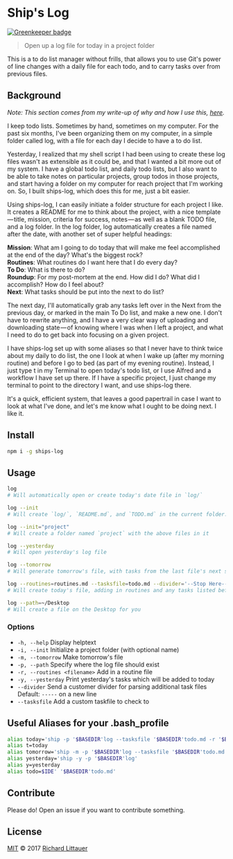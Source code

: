 # Ship's Log

[![Greenkeeper badge](https://badges.greenkeeper.io/RichardLitt/ships-log.svg)](https://greenkeeper.io/)

> Open up a log file for today in a project folder

This is a to do list manager without frills, that allows you to use Git's power of line changes with a daily file for each todo, and to carry tasks over from previous files.

## Background

_Note: This section comes from my write-up of why and how I use this, [here](https://medium.com/@richlitt/ships-log-my-new-to-do-list-manager-6a1d9397a0db)._

I keep todo lists. Sometimes by hand, sometimes on my computer. For the past six months, I've been organizing them on my computer, in a simple folder called log, with a file for each day I decide to have a to do list.

Yesterday, I realized that my shell script I had been using to create these log files wasn't as extensible as it could be, and that I wanted a bit more out of my system. I have a global todo list, and daily todo lists, but I also want to be able to take notes on particular projects, group todos in those projects, and start having a folder on my computer for reach project that I'm working on.
So, I built ships-log, which does this for me, just a bit easier.

Using ships-log, I can easily initiate a folder structure for each project I like. It creates a README for me to think about the project, with a nice template — title, mission, criteria for success, notes — as well as a blank TODO file, and a log folder. In the log folder, log automatically creates a file named after the date, with another set of super helpful headings:

**Mission**: What am I going to do today that will make me feel accomplished at the end of the day? What's the biggest rock?  
**Routines**: What routines do I want here that I do every day?  
**To Do**: What is there to do?  
**Roundup**: For my post-mortem at the end. How did I do? What did I accomplish? How do I feel about?  
**Next**: What tasks should be put into the next to do list?  

The next day, I'll automatically grab any tasks left over in the Next from the previous day, or marked in the main To Do list, and make a new one. I don't have to rewrite anything, and I have a very clear way of uploading and downloading state — of knowing where I was when I left a project, and what I need to do to get back into focusing on a given project.

I have ships-log set up with some aliases so that I never have to think twice about my daily to do list, the one I look at when I wake up (after my morning routine) and before I go to bed (as part of my evening routine). Instead, I just type t in my Terminal to open today's todo list, or I use Alfred and a workflow I have set up there. If I have a specific project, I just change my terminal to point to the directory I want, and use ships-log there.

It's a quick, efficient system, that leaves a good papertrail in case I want to look at what I've done, and let's me know what I ought to be doing next. I like it.

## Install

```sh
npm i -g ships-log
```

## Usage

```sh
log
# Will automatically open or create today's date file in `log/`

log --init
# Will create `log/`, `README.md`, and `TODO.md` in the current folder.

log --init="project"
# Will create a folder named `project` with the above files in it

log --yesterday
# Will open yesterday's log file

log --tomorrow
# Will generate tomorrow's file, with tasks from the last file's next section

log --routines=routines.md --tasksfile=todo.md --divider='--Stop Here--'
# Will create today's file, adding in routines and any tasks listed before the divider in the todo file

log --path=~/Desktop
# Will create a file on the Desktop for you
```

### Options

- `-h, --help` Display helptext
- `-i, --init` Initialize a project folder (with optional name)
- `-m, --tomorrow` Make tomorrow's file
- `-p, --path` Specify where the log file should exist
- `-r, --routines <filename>` Add in a routine file
- `-y, --yesterday` Print yesterday's tasks which will be added to today
- `--divider` Send a customer divider for parsing additional task files
  Default: `-----` on a new line
- `--tasksfile` Add a custom taskfile to check to

## Useful Aliases for your .bash_profile

```sh
alias today='ship -p '$BASEDIR'log --tasksfile '$BASEDIR'todo.md -r '$BASEDIR'daily_routines.md'
alias t=today
alias tomorrow='ship -m -p '$BASEDIR'log --tasksfile '$BASEDIR'todo.md -r '$BASEDIR'daily_routines.md'
alias yesterday='ship -y -p '$BASEDIR'log'
alias y=yesterday
alias todo=$IDE' '$BASEDIR'todo.md'
```

## Contribute

Please do! Open an issue if you want to contribute something.

## License

[MIT](LICENSE) © 2017 [Richard Littauer](https://burntfen.com)

